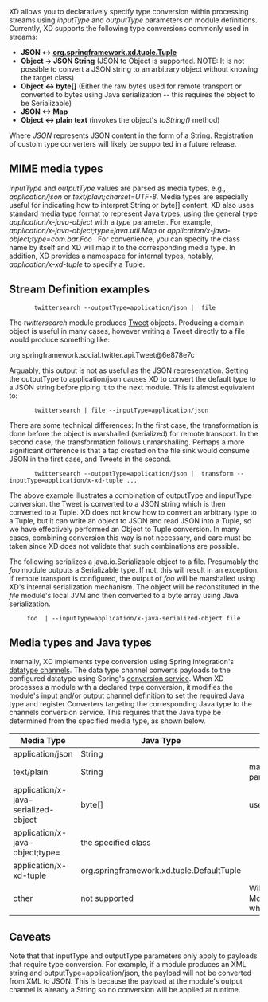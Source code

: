 XD allows you to declaratively specify type conversion within processing streams using _inputType_ and _outputType_ parameters on module definitions. Currently, XD supports the following type conversions commonly used in streams: 

* __JSON <-> [org.springframework.xd.tuple.Tuple](https://github.com/spring-projects/spring-xd/blob/master/spring-xd-tuple/src/main/java/org/springframework/xd/tuple/Tuple.java)__
* __Object -> JSON String__ (JSON to Object is supported. NOTE: It is not possible to convert a JSON string to an arbitrary object without knowing the target class) 
* __Object <-> byte\[]__ (Either the raw bytes used for remote transport or converted to bytes using Java serialization -- this requires the object to be Serializable)
* __JSON  <-> Map__
* __Object <-> plain text__ (invokes the object's _toString()_ method)

Where _JSON_ represents JSON content in the form of a String. Registration of custom type converters will likely be supported in a future release.

## MIME media types
_inputType_ and _outputType_ values are parsed as media types, e.g., _application/json_ or _text/plain;charset=UTF-8_. Media types are especially useful for indicating how to interpret String or byte[] content. XD also uses standard media type format to represent Java types, using the general type _application/x-java-object_ with a _type_ parameter. For example, _application/x-java-object;type=java.util.Map_ or _application/x-java-object;type=com.bar.Foo_ . For convenience, you can specify the class name by itself and XD will map it to the corresponding media type. In addition, XD provides a namespace for internal types, notably, _application/x-xd-tuple_ to specify a Tuple. 

## Stream Definition examples

           twittersearch --outputType=application/json |  file

The _twittersearch_ module produces [Tweet](https://github.com/spring-projects/spring-social-twitter/blob/master/spring-social-twitter/src/main/java/org/springframework/social/twitter/api/Tweet.java) objects. Producing a domain object is useful in many cases, however writing a Tweet directly to a file would produce something like:

org.springframework.social.twitter.api.Tweet@6e878e7c

Arguably, this output is not as useful as the JSON representation. Setting the outputType to application/json causes XD to convert the default type to a JSON string before piping it to the next module. This is almost equivalent to:

           twittersearch | file --inputType=application/json

There are some technical differences: In the first case, the transformation is done before the object is marshalled (serialized) for remote transport. In the second case, the transformation follows unmarshalling. Perhaps a more significant difference is that a tap created on the file sink would consume JSON in the first case, and Tweets in the second. 


           twittersearch --outputType=application/json |  transform --inputType=application/x-xd-tuple ...

The above example illustrates a combination of outputType and inputType conversion. the Tweet is converted to a JSON string which is then converted to a Tuple. XD does not know how to convert an arbitrary type to a Tuple, but it can write an object to JSON and read JSON into a Tuple, so we have effectively performed an Object to Tuple conversion.  In many cases, combining conversion this way is not necessary, and care must be taken since XD does not validate that such combinations are possible.

The following serializes a java.io.Serializable object to a file.  Presumably the _foo_ module outputs a Serializable type. If not, this will result in an exception. If remote transport is configured, the output of _foo_ will be marshalled using XD's internal serialization mechanism. The object will be reconstituted in the _file_ module's local JVM and then converted to a byte array using Java serialization.

         foo  | --inputType=application/x-java-serialized-object file



## Media types and Java types

Internally, XD implements type conversion using Spring Integration's [datatype channels](http://docs.spring.io/spring-integration/docs/latest-ga/reference/htmlsingle/#channel-configuration). The data type channel converts payloads to the configured datatype using Spring's [conversion service](http://docs.spring.io/spring/docs/current/spring-framework-reference/htmlsingle/#core-convert). When XD processes a module with a declared type conversion, it modifies the module's input and/or output channel definition to set the required Java type and register Converters targeting the corresponding Java type to the channels conversion service. This requires that the Java type be determined from the specified media type, as shown below.

| Media Type       | Java Type     | Comments                       |
| ---------------- | ------------- | ------------------------------ |
| application/json | String        ||
| text/plain       | String        |may include a charset parameter|
|application/x-java-serialized-object| byte[] | uses Java serialization|
|application/x-java-object;type=<fullyQualifiedClassName>| the specified class||
|application/x-xd-tuple|org.springframework.xd.tuple.DefaultTuple||
|other|not supported|Will throw a ModuleConfigurationException when the module is deployed|

## Caveats
Note that that inputType and outputType parameters only apply to payloads that require type conversion. For example, if a module produces an XML string and outputType=application/json, the payload will not be converted from XML to JSON. This is because the payload at the module's output channel is already a String so no conversion will be applied at runtime.

